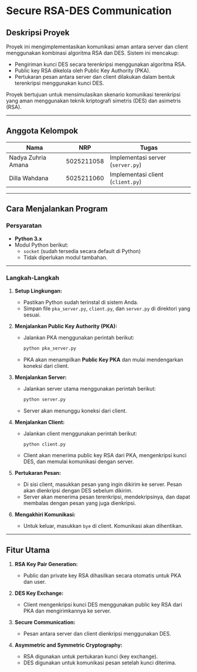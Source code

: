 # Secure RSA-DES Communication

## Deskripsi Proyek
Proyek ini mengimplementasikan komunikasi aman antara server dan client menggunakan kombinasi algoritma RSA dan DES. Sistem ini mencakup:

- Pengiriman kunci DES secara terenkripsi menggunakan algoritma RSA.
- Public key RSA dikelola oleh Public Key Authority (PKA).
- Pertukaran pesan antara server dan client dilakukan dalam bentuk terenkripsi menggunakan kunci DES.

Proyek bertujuan untuk mensimulasikan skenario komunikasi terenkripsi yang aman menggunakan teknik kriptografi simetris (DES) dan asimetris (RSA).

---

## Anggota Kelompok
| Nama                    | NRP         | Tugas                            |
|-------------------------|-------------|----------------------------------|
| Nadya Zuhria Amana      | 5025211058  | Implementasi server (`server.py`) |
| Dilla Wahdana           | 5025211060   | Implementasi client (`client.py`) |

---

## Cara Menjalankan Program

### Persyaratan
- **Python 3.x**
- Modul Python berikut:
  - `socket` (sudah tersedia secara default di Python)
  - Tidak diperlukan modul tambahan.

---

### Langkah-Langkah
1. **Setup Lingkungan:**
   - Pastikan Python sudah terinstal di sistem Anda.
   - Simpan file `pka_server.py`, `client.py`, dan `server.py` di direktori yang sesuai.

2. **Menjalankan Public Key Authority (PKA):**
   - Jalankan PKA menggunakan perintah berikut:
     ```bash
     python pka_server.py
     ```
   - PKA akan menampilkan **Public Key PKA** dan mulai mendengarkan koneksi dari client.

3. **Menjalankan Server:**
   - Jalankan server utama menggunakan perintah berikut:
     ```bash
     python server.py
     ```
   - Server akan menunggu koneksi dari client.

4. **Menjalankan Client:**
   - Jalankan client menggunakan perintah berikut:
     ```bash
     python client.py
     ```
   - Client akan menerima public key RSA dari PKA, mengenkripsi kunci DES, dan memulai komunikasi dengan server.

5. **Pertukaran Pesan:**
   - Di sisi client, masukkan pesan yang ingin dikirim ke server. Pesan akan dienkripsi dengan DES sebelum dikirim.
   - Server akan menerima pesan terenkripsi, mendekripsinya, dan dapat membalas dengan pesan yang juga dienkripsi.

6. **Mengakhiri Komunikasi:**
   - Untuk keluar, masukkan `bye` di client. Komunikasi akan dihentikan.

---

## Fitur Utama
1. **RSA Key Pair Generation:**
   - Public dan private key RSA dihasilkan secara otomatis untuk PKA dan user.

2. **DES Key Exchange:**
   - Client mengenkripsi kunci DES menggunakan public key RSA dari PKA dan mengirimkannya ke server.

3. **Secure Communication:**
   - Pesan antara server dan client dienkripsi menggunakan DES.

4. **Asymmetric and Symmetric Cryptography:**
   - RSA digunakan untuk pertukaran kunci (key exchange).
   - DES digunakan untuk komunikasi pesan setelah kunci diterima.
